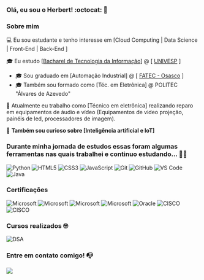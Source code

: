 
### Olá, eu sou o  Herbert! :octocat: 👋

### Sobre mim

💻 Eu sou estudante e tenho interesse em [Cloud Computing | Data Science | Front-End | Back-End ]

🎓 Eu estudo [[Bacharel de Tecnologia da Informação](https://univesp.br/cursos/bacharel-em-tecnologia-da-informacao)]  @ [ [UNIVESP](https://univesp.br/) ]
- 🎓 Sou graduado em [Automação Industrial] @ [ [FATEC - Osasco](https://fatecosasco.edu.br/) ]
- 🎓 Também sou formado como [Téc. em Eletrônica] @ POLITEC "Álvares de Azevedo"

💼 Atualmente eu trabalho como [Técnico em eletrônica] realizando reparo em equipamentos de áudio e vídeo (Equipamentos de video projeção, painéis de led, processadores de imagem). 

🔎 **Também sou curioso sobre [Inteligência artificial e IoT]**

### **Durante minha jornada de estudos essas foram algumas ferramentas nas quais trabalhei e continuo estudando... :wrench::hammer:**

![Python](https://img.shields.io/badge/python-3670A0?style=for-the-badge&logo=python&logoColor=ffdd54)
![HTML5](https://img.shields.io/badge/html5-%23E34F26.svg?style=for-the-badge&logo=html5&logoColor=white)
![CSS3](https://img.shields.io/badge/css3-%231572B6.svg?style=for-the-badge&logo=css3&logoColor=white)
![JavaScript](https://img.shields.io/badge/javascript-%23323330.svg?style=for-the-badge&logo=javascript&logoColor=%23F7DF1E)
![Git](https://img.shields.io/badge/git-%23F05033.svg?style=for-the-badge&logo=git&logoColor=white)
![GitHub](https://img.shields.io/badge/github-%23121011.svg?style=for-the-badge&logo=github&logoColor=white)
![VS Code](https://img.shields.io/badge/VS%20Code-0078d7.svg?style=for-the-badge&logo=visual-studio-code&logoColor=white)
![Java](https://img.shields.io/badge/java-%23ED8B00.svg?style=for-the-badge&logo=openjdk&logoColor=white)

### Certificações
![Microsoft](https://img.shields.io/badge/Microsoft-AZ900-blue)
![Microsoft](https://img.shields.io/badge/Microsoft-AI900-blue)
![Microsoft](https://img.shields.io/badge/Microsoft-DP900-blue)
![Microsoft](https://img.shields.io/badge/Microsoft-PL900-blue)
![Oracle](https://img.shields.io/badge/Oracle_Cloud-Infrastructure_2023_Associate-red)
![CISCO](https://img.shields.io/badge/CISCO-CCNA1-informational)
![CISCO](https://img.shields.io/badge/CISCO-CyberOps_Associate-informational)


### Cursos realizados 🤓

![DSA](https://img.shields.io/badge/Data_Science_Academy-Microsoft_Power_BI_Para_Data_Science-blue)




### Entre em contato comigo! 📭
<div>
<!-- <a href="https://www.youtube.com/seu-usuário-aqui" target="_blank"><img src="https://img.shields.io/badge/YouTube-FF0000?style=for-the-badge&logo=youtube&logoColor=white" target="_blank"></a>
<a href="https://instagram.com/seu-usuário-aqui" target="_blank"><img src="https://img.shields.io/badge/-Instagram-%23E4405F?style=for-the-badge&logo=instagram&logoColor=white" target="_blank"></a>
<a href="https://www.twitch.tv/seu-usuário-aqui" target="_blank"><img src="https://img.shields.io/badge/Twitch-9146FF?style=for-the-badge&logo=twitch&logoColor=white" target="_blank"></a> -->
<a href="https://www.linkedin.com/in/herbertcampospereira" target="_blank"><img src="https://img.shields.io/badge/-LinkedIn-%230077B5?style=for-the-badge&logo=linkedin&logoColor=white" target="_blank"></a>   
</div>


<!--
**herbertcampos/herbertcampos** is a ✨ _special_ ✨ repository because its `README.md` (this file) appears on your GitHub profile.
Agradecimento ao Cubos Academy, o material fornecido por eles foi o guia pra criação deste readme. 
https://blog.cubos.academy/como-escrever-um-readme-de-perfil-no-github-template-gratuito-de-readme/
-->


